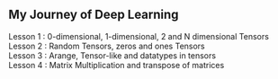 ## My Journey of Deep Learning
 Lesson 1 : 0-dimensional, 1-dimensional, 2 and N dimensional Tensors<br>
 Lesson 2 : Random Tensors, zeros and ones Tensors<br>
 Lesson 3 : Arange, Tensor-like and datatypes in tensors<br>
 Lesson 4 : Matrix Multiplication and transpose of matrices
